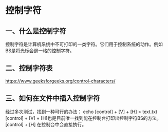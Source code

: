 # 控制字符
## 一、什么是控制字符
控制字符是计算机系统中不可打印的一类字符。它们用于控制系统的动作。例如BS是将光标会退一格的控制字符。

## 二、控制字符表
https://www.geeksforgeeks.org/control-characters/



## 三、如何在文件中插入控制字符
经过多次测试，找到一种可行的办法：
echo [control] + [V] + [H] > text.txt<br>
[control] + [V] + [H]也是目前唯一找到能在控制台打印出控制字符BS的方法。
[control] + [H] 在控制台中会直接执行。